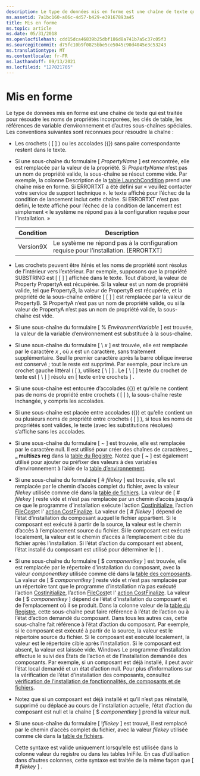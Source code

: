 ```yaml
---
description: Le type de données mis en forme est une chaîne de texte qui est traitée pour résoudre les noms de propriétés incorporées, les clés de table, les références de variable d’environnement et d’autres sous-chaînes spéciales.
ms.assetid: 7a1bc160-a06c-4d57-b429-e39167893a45
title: Mis en forme
ms.topic: article
ms.date: 05/31/2018
ms.openlocfilehash: cdd15dca46839b25dbf186d8a741b7a5c37c05f3
ms.sourcegitcommit: d75fc10b9f0825bbe5ce5045c90d4045e3c53243
ms.translationtype: MT
ms.contentlocale: fr-FR
ms.lasthandoff: 09/13/2021
ms.locfileid: "127021705"
---
```

# <a name="formatted"></a>Mis en forme

Le type de données mis en forme est une chaîne de texte qui est traitée pour résoudre les noms de propriétés incorporées, les clés de table, les références de variable d’environnement et d’autres sous-chaînes spéciales. Les conventions suivantes sont reconnues pour résoudre la chaîne :

-   Les crochets ( \[ \] ) ou les accolades ({}) sans paire correspondante restent dans le texte.
-   Si une sous-chaîne du formulaire \[ *PropertyName* \] est rencontrée, elle est remplacée par la valeur de la propriété. Si *PropertyName* n’est pas un nom de propriété valide, la sous-chaîne se résout comme vide. Par exemple, la colonne Description de la [table LaunchCondition](launchcondition-table.md) prend une chaîne mise en forme. Si ERRORTXT a été défini sur « veuillez contacter votre service de support technique ». le texte affiché pour l’échec de la condition de lancement inclut cette chaîne. Si ERRORTXT n’est pas défini, le texte affiché pour l’échec de la condition de lancement est simplement « le système ne répond pas à la configuration requise pour l’installation. »

    

    | Condition | Description                                                  |
    |-----------|--------------------------------------------------------------|
    | Version9X | Le système ne répond pas à la configuration requise pour l’installation. \[ERRORTXT\] |

    

     

-   Les crochets peuvent être itérés et les noms de propriété sont résolus de l’intérieur vers l’extérieur. Par exemple, supposons que la propriété SUBSTRING est \[ \[ \] \] affichée dans le texte. Tout d’abord, la valeur de Property PropertyA est récupérée. Si la valeur est un nom de propriété valide, tel que PropertyB, la valeur de PropertyB est récupérée, et la propriété de la sous-chaîne entière \[ \[ \] \] est remplacée par la valeur de PropertyB. Si PropertyA n’est pas un nom de propriété valide, ou si la valeur de PropertyA n’est pas un nom de propriété valide, la sous-chaîne est vide.
-   Si une sous-chaîne du formulaire \[ % *EnvironmentVariable* \] est trouvée, la valeur de la variable d’environnement est substituée à la sous-chaîne.
-   Si une sous-chaîne du formulaire \[ \\ *x* \] est trouvée, elle est remplacée par le caractère *x* , où *x* est un caractère, sans traitement supplémentaire. Seul le premier caractère après la barre oblique inverse est conservé ; tout le reste est supprimé. Par exemple, pour inclure un crochet gauche littéral ( \[ ), utilisez \[ \\ \[ \] . Le \[ \\ \[ \] texte du crochet de texte est \[ \\ \] \] résolu en \[ texte entre crochets \] .
-   Si une sous-chaîne est entourée d’accolades ({}) et qu’elle ne contient pas de noms de propriété entre crochets ( \[ \] ), la sous-chaîne reste inchangée, y compris les accolades.
-   Si une sous-chaîne est placée entre accolades ({}) et qu’elle contient un ou plusieurs noms de propriété entre crochets ( \[ \] ), si tous les noms de propriétés sont valides, le texte (avec les substitutions résolues) s’affiche sans les accolades.
-   Si une sous-chaîne du formulaire \[ ~ \] est trouvée, elle est remplacée par le caractère null. Il est utilisé pour créer des chaînes de caractères **\_ \_ multiszs reg** dans la [table du Registre](registry-table.md). Notez que \[ ~ \] est également utilisé pour ajouter ou préfixer des valeurs à des variables d’environnement à l’aide de la [table d’environnement](environment-table.md).
-   Si une sous-chaîne du formulaire \[ \# *filekey* \] est trouvée, elle est remplacée par le chemin d’accès complet du fichier, avec la valeur *filekey* utilisée comme clé dans la [table de fichiers](file-table.md). La valeur de \[ \# *filekey* \] reste vide et n’est pas remplacée par un chemin d’accès jusqu’à ce que le programme d’installation exécute l’action [CostInitialize](costinitialize-action.md), l’action [FileCost](filecost-action.md)et l' [action CostFinalize](costfinalize-action.md). La valeur de \[ \# *filekey* \] dépend de l’état d’installation du composant auquel le fichier appartient. Si le composant est exécuté à partir de la source, la valeur est le chemin d’accès à l’emplacement source du fichier. Si le composant est exécuté localement, la valeur est le chemin d’accès à l’emplacement cible du fichier après l’installation. Si l’état d’action du composant est absent, l’état installé du composant est utilisé pour déterminer le \[ \) .
-   Si une sous-chaîne du formulaire \[ $ *componentkey* \] est trouvée, elle est remplacée par le répertoire d’installation du composant, avec la valeur *componentkey* utilisée comme clé dans la [table des composants](component-table.md). La valeur de \[ $ *componentkey* \] reste vide et n’est pas remplacée par un répertoire tant que le programme d’installation n’a pas exécuté l’action [CostInitialize](costinitialize-action.md), l’action [FileCost](filecost-action.md)et l' [action CostFinalize](costfinalize-action.md). La valeur de \[ $ *componentkey* \] dépend de l’état d’installation du composant et de l’emplacement où il se produit. Dans la colonne valeur de la [table du Registre](registry-table.md), cette sous-chaîne peut faire référence à l’état de l’action ou à l’état d’action demandé du composant. Dans tous les autres cas, cette sous-chaîne fait référence à l’état d’action du composant. Par exemple, si le composant est exécuté à partir de la source, la valeur est le répertoire source du fichier. Si le composant est exécuté localement, la valeur est le répertoire cible après l’installation. Si le composant est absent, la valeur est laissée vide. Windows Le programme d’installation effectue le suivi des États de l’action et de l’installation demandée des composants. Par exemple, si un composant est déjà installé, il peut avoir l’état local demandé et un état d’action null. Pour plus d’informations sur la vérification de l’état d’installation des composants, consultez [vérification de l’installation de fonctionnalités, de composants et de fichiers](checking-the-installation-of-features-components-files.md).
-   Notez que si un composant est déjà installé et qu’il n’est pas réinstallé, supprimé ou déplacé au cours de l’installation actuelle, l’état d’action du composant est null et la chaîne \[ $ *componentkey* \] prend la valeur null.
-   Si une sous-chaîne du formulaire \[ !*filekey* \] est trouvé, il est remplacé par le chemin d’accès complet du fichier, avec la valeur *filekey* utilisée comme clé dans la [table de fichiers](file-table.md).

    Cette syntaxe est valide uniquement lorsqu’elle est utilisée dans la colonne valeur du registre ou dans les tables IniFile. En cas d’utilisation dans d’autres colonnes, cette syntaxe est traitée de la même façon que \[ \# *filekey* \] .

 

 



